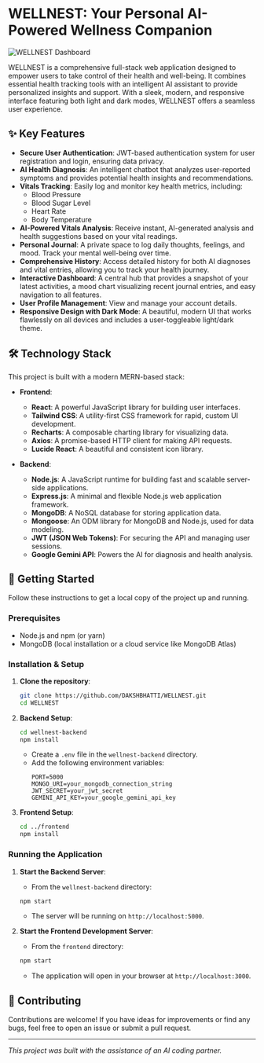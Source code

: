# WELLNEST: Your Personal AI-Powered Wellness Companion

![WELLNEST Dashboard](https://github.com/DAKSHBHATTI/WELLNEST/issues/1#issue-3166092844) <!-- Replace with an actual screenshot URL -->

WELLNEST is a comprehensive full-stack web application designed to empower users to take control of their health and well-being. It combines essential health tracking tools with an intelligent AI assistant to provide personalized insights and support. With a sleek, modern, and responsive interface featuring both light and dark modes, WELLNEST offers a seamless user experience.

## ✨ Key Features

- **Secure User Authentication**: JWT-based authentication system for user registration and login, ensuring data privacy.
- **AI Health Diagnosis**: An intelligent chatbot that analyzes user-reported symptoms and provides potential health insights and recommendations.
- **Vitals Tracking**: Easily log and monitor key health metrics, including:
  - Blood Pressure
  - Blood Sugar Level
  - Heart Rate
  - Body Temperature
- **AI-Powered Vitals Analysis**: Receive instant, AI-generated analysis and health suggestions based on your vital readings.
- **Personal Journal**: A private space to log daily thoughts, feelings, and mood. Track your mental well-being over time.
- **Comprehensive History**: Access detailed history for both AI diagnoses and vital entries, allowing you to track your health journey.
- **Interactive Dashboard**: A central hub that provides a snapshot of your latest activities, a mood chart visualizing recent journal entries, and easy navigation to all features.
- **User Profile Management**: View and manage your account details.
- **Responsive Design with Dark Mode**: A beautiful, modern UI that works flawlessly on all devices and includes a user-toggleable light/dark theme.

## 🛠️ Technology Stack

This project is built with a modern MERN-based stack:

- **Frontend**:
  - **React**: A powerful JavaScript library for building user interfaces.
  - **Tailwind CSS**: A utility-first CSS framework for rapid, custom UI development.
  - **Recharts**: A composable charting library for visualizing data.
  - **Axios**: A promise-based HTTP client for making API requests.
  - **Lucide React**: A beautiful and consistent icon library.

- **Backend**:
  - **Node.js**: A JavaScript runtime for building fast and scalable server-side applications.
  - **Express.js**: A minimal and flexible Node.js web application framework.
  - **MongoDB**: A NoSQL database for storing application data.
  - **Mongoose**: An ODM library for MongoDB and Node.js, used for data modeling.
  - **JWT (JSON Web Tokens)**: For securing the API and managing user sessions.
  - **Google Gemini API**: Powers the AI for diagnosis and health analysis.

## 🚀 Getting Started

Follow these instructions to get a local copy of the project up and running.

### Prerequisites

- Node.js and npm (or yarn)
- MongoDB (local installation or a cloud service like MongoDB Atlas)

### Installation & Setup

1.  **Clone the repository**:
    ```bash
    git clone https://github.com/DAKSHBHATTI/WELLNEST.git
    cd WELLNEST
    ```

2.  **Backend Setup**:
    ```bash
    cd wellnest-backend
    npm install
    ```
    - Create a `.env` file in the `wellnest-backend` directory.
    - Add the following environment variables:
      ```
      PORT=5000
      MONGO_URI=your_mongodb_connection_string
      JWT_SECRET=your_jwt_secret
      GEMINI_API_KEY=your_google_gemini_api_key
      ```

3.  **Frontend Setup**:
    ```bash
    cd ../frontend
    npm install
    ```

### Running the Application

1.  **Start the Backend Server**:
    - From the `wellnest-backend` directory:
    ```bash
    npm start
    ```
    - The server will be running on `http://localhost:5000`.

2.  **Start the Frontend Development Server**:
    - From the `frontend` directory:
    ```bash
    npm start
    ```
    - The application will open in your browser at `http://localhost:3000`.

## 🤝 Contributing

Contributions are welcome! If you have ideas for improvements or find any bugs, feel free to open an issue or submit a pull request.

---

*This project was built with the assistance of an AI coding partner.*
